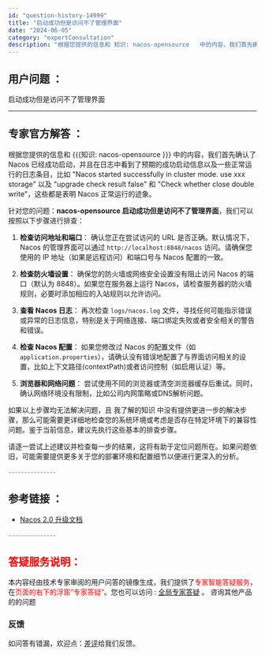 ```yaml
---
id: "question-history-14999"
title: "启动成功但是访问不了管理界面"
date: "2024-06-05"
category: "expertConsultation"
description: "根据您提供的信息和 知识: nacos-opensource   中的内容，我们首先确认了 Nacos 已经成功启动，并且在日志中看到了预期的成功启动信息以及一些正常运行的日志条目，比如 Nacos started successfully in cluster mode. use xxx stor"
---
```


## 用户问题 ： 
 启动成功但是访问不了管理界面  

---------------
## 专家官方解答 ：

根据您提供的信息和 {{{知识: nacos-opensource  }}} 中的内容，我们首先确认了 Nacos 已经成功启动，并且在日志中看到了预期的成功启动信息以及一些正常运行的日志条目，比如 "Nacos started successfully in cluster mode. use xxx storage" 以及 "upgrade check result false" 和 "Check whether close double write"，这些都是表明 Nacos 正常运行的迹象。

针对您的问题：**nacos-opensource 启动成功但是访问不了管理界面**，我们可以按照以下步骤进行排查：

1. **检查访问地址和端口**：
   确认您正在尝试访问的 URL 是否正确。默认情况下，Nacos 的管理界面可以通过 `http://localhost:8848/nacos` 访问。请确保您使用的 IP 地址（如果是远程访问）和端口号与 Nacos 配置的一致。

2. **检查防火墙设置**：
   确保您的防火墙或网络安全设置没有阻止访问 Nacos 的端口（默认为 8848）。如果您在服务器上运行 Nacos，请检查服务器的防火墙规则，必要时添加相应的入站规则以允许访问。

3. **查看 Nacos 日志**：
   再次检查 `logs/nacos.log` 文件，寻找任何可能指示错误或异常的日志信息，特别是关于网络连接、端口绑定失败或者安全相关的警告和错误。

4. **检查 Nacos 配置**：
   如果您修改过 Nacos 的配置文件（如 `application.properties`），请确认没有错误地配置了与界面访问相关的设置，比如上下文路径(contextPath)或者访问控制（如启用认证）等。

5. **浏览器和网络问题**：
   尝试使用不同的浏览器或清空浏览器缓存后重试。同时，确认网络环境没有限制，比如公司内网策略或DNS解析问题。

如果以上步骤均无法解决问题，且 我了解的知识 中没有提供更进一步的解决步骤，那么可能需要更详细地检查您的系统环境或考虑是否存在特定环境下的兼容性问题。鉴于当前信息，建议先执行这些基本的排查步骤。

请逐一尝试上述建议并检查每一步的结果，这将有助于定位问题所在。如果问题依旧，可能需要提供更多关于您的部署环境和配置细节以便进行更深入的分析。


<font color="#949494">---------------</font> 


## 参考链接 ：

* [Nacos 2.0 升级文档](https://nacos.io/docs/latest/upgrading/200-upgrading)


 <font color="#949494">---------------</font> 
 


## <font color="#FF0000">答疑服务说明：</font> 

本内容经由技术专家审阅的用户问答的镜像生成，我们提供了<font color="#FF0000">专家智能答疑服务</font>，在<font color="#FF0000">页面的右下的浮窗”专家答疑“</font>。您也可以访问 : [全局专家答疑](https://answer.opensource.alibaba.com/docs/intro) 。 咨询其他产品的的问题

### 反馈
如问答有错漏，欢迎点：[差评](https://ai.nacos.io/user/feedbackByEnhancerGradePOJOID?enhancerGradePOJOId=15052)给我们反馈。
